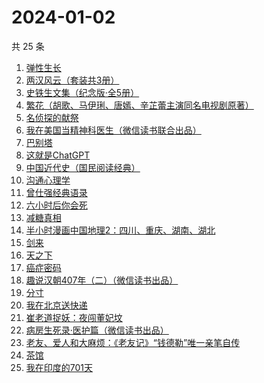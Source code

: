 # 2024-01-02

共 25 条

<!-- BEGIN WEREAD -->
<!-- 最后更新时间 2024-01-02 15:04:45 +0800 -->
1. [弹性生长](https://weread.qq.com/web/bookDetail/11032080813ab86d8g0179c7)
1. [两汉风云（套装共3册）](https://weread.qq.com/web/bookDetail/4b4329d0813ab86deg0158c5)
1. [史铁生文集（纪念版·全5册）](https://weread.qq.com/web/bookDetail/fd63240072079d5efd6dacd)
1. [繁花（胡歌、马伊琍、唐嫣、辛芷蕾主演同名电视剧原著）](https://weread.qq.com/web/bookDetail/ec8320b072162ea8ec8b401)
1. [名侦探的献祭](https://weread.qq.com/web/bookDetail/0a6325f0813ab86c8g0116a2)
1. [我在美国当精神科医生（微信读书联合出品）](https://weread.qq.com/web/bookDetail/7c5323a0813ab8671g013d42)
1. [巴别塔](https://weread.qq.com/web/bookDetail/beb32b00813ab86cdg0191cc)
1. [这就是ChatGPT](https://weread.qq.com/web/bookDetail/74332a90813ab86c4g019d98)
1. [中国近代史（国民阅读经典）](https://weread.qq.com/web/bookDetail/7dc3263071646d8d7dcda09)
1. [沟通心理学](https://weread.qq.com/web/bookDetail/64f327005d00cb64fc4af8a)
1. [曾仕强经典语录](https://weread.qq.com/web/bookDetail/701327e071a4b4ac701f723)
1. [六小时后你会死](https://weread.qq.com/web/bookDetail/18332a50813ab86b5g013925)
1. [减糖真相](https://weread.qq.com/web/bookDetail/ce732300813ab7fd7g0181c3)
1. [半小时漫画中国地理2：四川、重庆、湖南、湖北](https://weread.qq.com/web/bookDetail/e4c32020813ab86bfg017e51)
1. [剑来](https://weread.qq.com/web/bookDetail/8e5326b07153adcf8e53d42)
1. [天之下](https://weread.qq.com/web/bookDetail/4de326a0721770aa4de95f4)
1. [癌症密码](https://weread.qq.com/web/bookDetail/2f9321a0813ab8226g017fe6)
1. [趣说汉朝407年（二）（微信读书出品）](https://weread.qq.com/web/bookDetail/e7b32890813ab869cg01227c)
1. [分寸](https://weread.qq.com/web/bookDetail/96732f90813ab85f7g013225)
1. [我在北京送快递](https://weread.qq.com/web/bookDetail/51532c40813ab7c0ag019c84)
1. [崔老道捉妖：夜闯董妃坟](https://weread.qq.com/web/bookDetail/fa632270813ab8682g014592)
1. [病房生死录·医护篇（微信读书出品）](https://weread.qq.com/web/bookDetail/90d32c20813ab869bg016d5c)
1. [老友、爱人和大麻烦：《老友记》“钱德勒”唯一亲笔自传](https://weread.qq.com/web/bookDetail/e4c323d0813ab8682g01052b)
1. [茶馆](https://weread.qq.com/web/bookDetail/73232b205d0810732f5d0a3)
1. [我在印度的701天](https://weread.qq.com/web/bookDetail/da53211071ef0b58da58b79)
<!-- END WEREAD -->